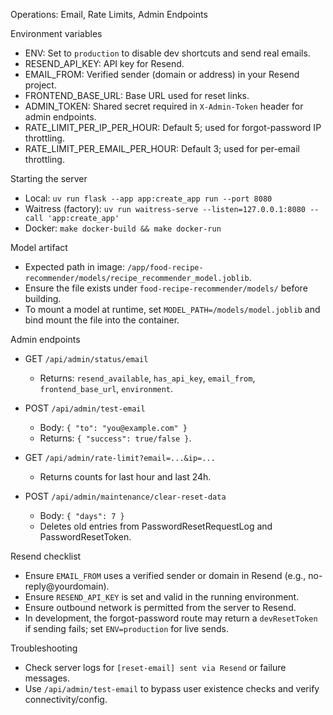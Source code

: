 Operations: Email, Rate Limits, Admin Endpoints

Environment variables
- ENV: Set to `production` to disable dev shortcuts and send real emails.
- RESEND_API_KEY: API key for Resend.
- EMAIL_FROM: Verified sender (domain or address) in your Resend project.
- FRONTEND_BASE_URL: Base URL used for reset links.
- ADMIN_TOKEN: Shared secret required in `X-Admin-Token` header for admin endpoints.
- RATE_LIMIT_PER_IP_PER_HOUR: Default 5; used for forgot-password IP throttling.
- RATE_LIMIT_PER_EMAIL_PER_HOUR: Default 3; used for per-email throttling.

Starting the server
- Local: `uv run flask --app app:create_app run --port 8080`
- Waitress (factory): `uv run waitress-serve --listen=127.0.0.1:8080 --call 'app:create_app'`
- Docker: `make docker-build && make docker-run`

Model artifact
- Expected path in image: `/app/food-recipe-recommender/models/recipe_recommender_model.joblib`.
- Ensure the file exists under `food-recipe-recommender/models/` before building.
- To mount a model at runtime, set `MODEL_PATH=/models/model.joblib` and bind mount the file into the container.

Admin endpoints
- GET `/api/admin/status/email`
  - Returns: `resend_available`, `has_api_key`, `email_from`, `frontend_base_url`, `environment`.

- POST `/api/admin/test-email`
  - Body: `{ "to": "you@example.com" }`
  - Returns: `{ "success": true/false }`.

- GET `/api/admin/rate-limit?email=...&ip=...`
  - Returns counts for last hour and last 24h.

- POST `/api/admin/maintenance/clear-reset-data`
  - Body: `{ "days": 7 }`
  - Deletes old entries from PasswordResetRequestLog and PasswordResetToken.

Resend checklist
- Ensure `EMAIL_FROM` uses a verified sender or domain in Resend (e.g., no-reply@yourdomain).
- Ensure `RESEND_API_KEY` is set and valid in the running environment.
- Ensure outbound network is permitted from the server to Resend.
- In development, the forgot-password route may return a `devResetToken` if sending fails; set `ENV=production` for live sends.

Troubleshooting
- Check server logs for `[reset-email] sent via Resend` or failure messages.
- Use `/api/admin/test-email` to bypass user existence checks and verify connectivity/config.
